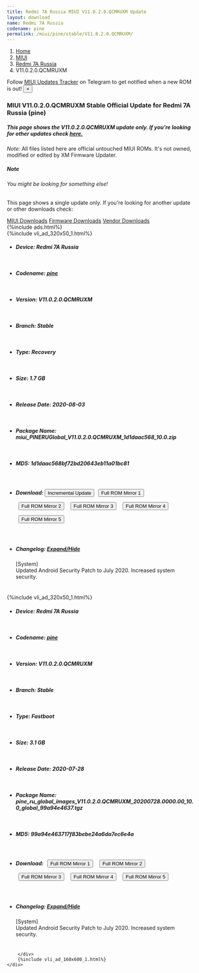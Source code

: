 ```yaml
---
title: Redmi 7A Russia MIUI V11.0.2.0.QCMRUXM Update
layout: download
name: Redmi 7A Russia
codename: pine
permalink: /miui/pine/stable/V11.0.2.0.QCMRUXM/
---
```

<nav aria-label="breadcrumb">
    <ol class="breadcrumb">
        <li class="breadcrumb-item"><a href="/">Home</a></li>
        <li class="breadcrumb-item"><a href="/miui/">MIUI</a></li>
        <li class="breadcrumb-item"><a href="/miui/pine/">Redmi 7A Russia</a></li>
        <li class="breadcrumb-item active" aria-current="page">V11.0.2.0.QCMRUXM</li>
    </ol>
</nav>
<div class="alert alert-primary alert-dismissible fade show" role="alert">
    Follow <a href="https://t.me/MIUIUpdatesTracker" class="alert-link">MIUI Updates Tracker</a> on Telegram to get
    notified when a new ROM is out!
    <button type="button" class="close" data-dismiss="alert" aria-label="Close">
        <span aria-hidden="true">&times;</span>
    </button>
</div>
<div class="col-12 mx-auto">
    <h3 class="title bg-light p-2 rounded">MIUI V11.0.2.0.QCMRUXM Stable Official Update for Redmi 7A Russia (pine)</h3>
    <h5>This page shows the V11.0.2.0.QCMRUXM update only. If you're looking for other updates check
        <a href="/miui/pine/">here.</a></h5>
    <p><i>Note: </i>All files listed here are official untouched MIUI ROMs.
        It's not owned, modified or edited by XM Firmware Updater.</p>
    <div class="card">
        <div class="card-body">
            <h5 class="card-title">Note</h5>
            <h6 class="card-subtitle mb-2 text-muted">You might be looking for something else!</h6>
            <p class="card-text">This page shows a single update only.
                If you're looking for another update or other downloads check:</p>
            <a href="/miui/" class="card-link">MIUI Downloads</a>
            <a href="/firmware/" class="card-link">Firmware Downloads</a>
            <a href="/vendor/" class="card-link">Vendor Downloads</a>
        </div>
    </div>
    {%include ads.html%}
    <div class="row justify-content-center">
        <div class="col-10" id="downloads">
                    <div class="card card-body">
            {%include vli_ad_320x50_1.html%}
            <ul class="list-unstyled">
                <li style="padding-bottom: 10px;">
                    <h5><b>Device: </b>Redmi 7A Russia</h5>
                </li>
                <li style="padding-bottom: 10px;">
                    <h5><b>Codename: </b> <a href="/miui/pine/" target="_blank">pine</a> </h5>
                </li>
                <li style="padding-bottom: 10px;">
                    <h5><b>Version: </b>V11.0.2.0.QCMRUXM</h5>
                </li>
                <li style="padding-bottom: 10px;">
                    <h5><b>Branch: </b>Stable</h5>
                </li>
                <li style="padding-bottom: 10px;">
                    <h5><b>Type: </b>Recovery</h5>
                </li>
                <li style="padding-bottom: 10px;">
                    <h5><b>Size: </b>1.7 GB</h5>
                </li>
                <li style="padding-bottom: 10px;">
                    <h5><b>Release Date: </b>2020-08-03</h5>
                </li>
                <li style="padding-bottom: 10px;">
                    <h5><b>Package Name: </b><span id="filename" class="text-dark">miui_PINERUGlobal_V11.0.2.0.QCMRUXM_1d1daac568_10.0.zip</span></h5>
                </li>
                <li style="padding-bottom: 10px;">
                    <h5><b>MD5: </b><span id="md5" class="text-muted">1d1daac568bf72bd20643eb11a01bc81</span></h5>
                </li>
                <li style="padding-bottom: 10px;">
                    <h5><b>Download: </b><button type="button" id="incremental_download" class="btn btn-warning" onclick="window.open('https://bigota.d.miui.com/V11.0.2.0.QCMRUXM/miui-blockota-pine_ru_global-V11.0.1.0.QCMRUXM-V11.0.2.0.QCMRUXM-38381613da-10.0.zip', '_blank');"><i class="fa fa-download"></i> Incremental Update</button> <button type="button" id="download" class="btn btn-primary" style="margin: 7px;" onclick="window.open('https://cdnorg.d.miui.com/V11.0.2.0.QCMRUXM/miui_PINERUGlobal_V11.0.2.0.QCMRUXM_1d1daac568_10.0.zip', '_blank');"><i class="fa fa-download"></i> Full ROM Mirror 1</button> <button type="button" id="download" class="btn btn-primary" style="margin: 7px;" onclick="window.open('https://bkt-sgp-miui-ota-update-alisgp.oss-ap-southeast-1.aliyuncs.com/V11.0.2.0.QCMRUXM/miui_PINERUGlobal_V11.0.2.0.QCMRUXM_1d1daac568_10.0.zip', '_blank');"><i class="fa fa-download"></i> Full ROM Mirror 2</button> <button type="button" id="download" class="btn btn-primary" style="margin: 7px;" onclick="window.open('https://bn.d.miui.com/V11.0.2.0.QCMRUXM/miui_PINERUGlobal_V11.0.2.0.QCMRUXM_1d1daac568_10.0.zip', '_blank');"><i class="fa fa-download"></i> Full ROM Mirror 3</button> <button type="button" id="download" class="btn btn-primary" style="margin: 7px;" onclick="window.open('https://bigota.d.miui.com/V11.0.2.0.QCMRUXM/miui_PINERUGlobal_V11.0.2.0.QCMRUXM_1d1daac568_10.0.zip', '_blank');"><i class="fa fa-download"></i> Full ROM Mirror 4</button> <button type="button" id="download" class="btn btn-primary" style="margin: 7px;" onclick="window.open('https://hugeota.d.miui.com/V11.0.2.0.QCMRUXM/miui_PINERUGlobal_V11.0.2.0.QCMRUXM_1d1daac568_10.0.zip', '_blank');"><i class="fa fa-download"></i> Full ROM Mirror 5</button></h5>
                </li>
                <li style="padding-bottom: 10px;">
                    <h5><b>Changelog: </b><a href="#pine_1_changelog" data-toggle="collapse" role="button"
                            aria-expanded="false" aria-controls="pine_1_changelog"> <i class="fa fa-arrow-down"
                                aria-hidden="true"></i> Expand/Hide</a></h5>
                    <div class="collapse" id="pine_1_changelog">
                        <p id="changelog_text">[System]<br>Updated Android Security Patch to July 2020. Increased system security.</p>
                    </div>
                </li>
            </ul>
        </div>
        <div class="card card-body">
            {%include vli_ad_320x50_1.html%}
            <ul class="list-unstyled">
                <li style="padding-bottom: 10px;">
                    <h5><b>Device: </b>Redmi 7A Russia</h5>
                </li>
                <li style="padding-bottom: 10px;">
                    <h5><b>Codename: </b> <a href="/miui/pine/" target="_blank">pine</a> </h5>
                </li>
                <li style="padding-bottom: 10px;">
                    <h5><b>Version: </b>V11.0.2.0.QCMRUXM</h5>
                </li>
                <li style="padding-bottom: 10px;">
                    <h5><b>Branch: </b>Stable</h5>
                </li>
                <li style="padding-bottom: 10px;">
                    <h5><b>Type: </b>Fastboot</h5>
                </li>
                <li style="padding-bottom: 10px;">
                    <h5><b>Size: </b>3.1 GB</h5>
                </li>
                <li style="padding-bottom: 10px;">
                    <h5><b>Release Date: </b>2020-07-28</h5>
                </li>
                <li style="padding-bottom: 10px;">
                    <h5><b>Package Name: </b><span id="filename" class="text-dark">pine_ru_global_images_V11.0.2.0.QCMRUXM_20200728.0000.00_10.0_global_99a94e4637.tgz</span></h5>
                </li>
                <li style="padding-bottom: 10px;">
                    <h5><b>MD5: </b><span id="md5" class="text-muted">99a94e463717f83bebe24a6da7ec6e4a</span></h5>
                </li>
                <li style="padding-bottom: 10px;">
                    <h5><b>Download: </b> <button type="button" id="download" class="btn btn-primary" style="margin: 7px;" onclick="window.open('https://cdnorg.d.miui.com/V11.0.2.0.QCMRUXM/pine_ru_global_images_V11.0.2.0.QCMRUXM_20200728.0000.00_10.0_global_99a94e4637.tgz', '_blank');"><i class="fa fa-download"></i> Full ROM Mirror 1</button> <button type="button" id="download" class="btn btn-primary" style="margin: 7px;" onclick="window.open('https://bkt-sgp-miui-ota-update-alisgp.oss-ap-southeast-1.aliyuncs.com/V11.0.2.0.QCMRUXM/pine_ru_global_images_V11.0.2.0.QCMRUXM_20200728.0000.00_10.0_global_99a94e4637.tgz', '_blank');"><i class="fa fa-download"></i> Full ROM Mirror 2</button> <button type="button" id="download" class="btn btn-primary" style="margin: 7px;" onclick="window.open('https://bn.d.miui.com/V11.0.2.0.QCMRUXM/pine_ru_global_images_V11.0.2.0.QCMRUXM_20200728.0000.00_10.0_global_99a94e4637.tgz', '_blank');"><i class="fa fa-download"></i> Full ROM Mirror 3</button> <button type="button" id="download" class="btn btn-primary" style="margin: 7px;" onclick="window.open('https://bigota.d.miui.com/V11.0.2.0.QCMRUXM/pine_ru_global_images_V11.0.2.0.QCMRUXM_20200728.0000.00_10.0_global_99a94e4637.tgz', '_blank');"><i class="fa fa-download"></i> Full ROM Mirror 4</button> <button type="button" id="download" class="btn btn-primary" style="margin: 7px;" onclick="window.open('https://hugeota.d.miui.com/V11.0.2.0.QCMRUXM/pine_ru_global_images_V11.0.2.0.QCMRUXM_20200728.0000.00_10.0_global_99a94e4637.tgz', '_blank');"><i class="fa fa-download"></i> Full ROM Mirror 5</button></h5>
                </li>
                <li style="padding-bottom: 10px;">
                    <h5><b>Changelog: </b><a href="#pine_2_changelog" data-toggle="collapse" role="button"
                            aria-expanded="false" aria-controls="pine_2_changelog"> <i class="fa fa-arrow-down"
                                aria-hidden="true"></i> Expand/Hide</a></h5>
                    <div class="collapse" id="pine_2_changelog">
                        <p id="changelog_text">[System]<br>Updated Android Security Patch to July 2020. Increased system security.</p>
                    </div>
                </li>
            </ul>
        </div>

        </div>
        {%include vli_ad_160x600_1.html%}
    </div>
</div>

